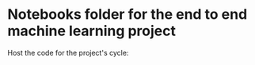# Notebooks folder for the end to end machine learning project

Host the code for the project's cycle:


